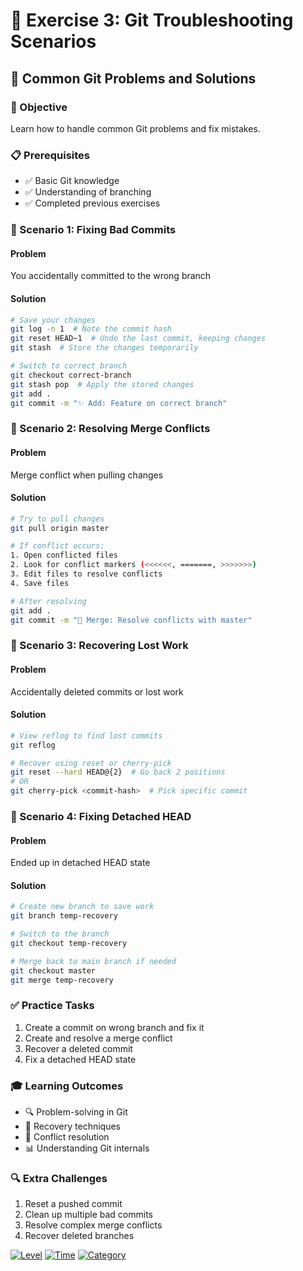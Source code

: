 # 🔧 Exercise 3: Git Troubleshooting Scenarios
## 🎯 Common Git Problems and Solutions

### 🎯 Objective
Learn how to handle common Git problems and fix mistakes.

### 📋 Prerequisites
- ✅ Basic Git knowledge
- ✅ Understanding of branching
- ✅ Completed previous exercises

### 🔨 Scenario 1: Fixing Bad Commits

#### Problem
You accidentally committed to the wrong branch

#### Solution
```bash
# Save your changes
git log -n 1  # Note the commit hash
git reset HEAD~1  # Undo the last commit, keeping changes
git stash  # Store the changes temporarily

# Switch to correct branch
git checkout correct-branch
git stash pop  # Apply the stored changes
git add .
git commit -m "✨ Add: Feature on correct branch"
```

### 🔨 Scenario 2: Resolving Merge Conflicts

#### Problem
Merge conflict when pulling changes

#### Solution
```bash
# Try to pull changes
git pull origin master

# If conflict occurs:
1. Open conflicted files
2. Look for conflict markers (<<<<<<, =======, >>>>>>>)
3. Edit files to resolve conflicts
4. Save files

# After resolving
git add .
git commit -m "🔀 Merge: Resolve conflicts with master"
```

### 🔨 Scenario 3: Recovering Lost Work

#### Problem
Accidentally deleted commits or lost work

#### Solution
```bash
# View reflog to find lost commits
git reflog

# Recover using reset or cherry-pick
git reset --hard HEAD@{2}  # Go back 2 positions
# OR
git cherry-pick <commit-hash>  # Pick specific commit
```

### 🔨 Scenario 4: Fixing Detached HEAD

#### Problem
Ended up in detached HEAD state

#### Solution
```bash
# Create new branch to save work
git branch temp-recovery

# Switch to the branch
git checkout temp-recovery

# Merge back to main branch if needed
git checkout master
git merge temp-recovery
```

### ✅ Practice Tasks
1. Create a commit on wrong branch and fix it
2. Create and resolve a merge conflict
3. Recover a deleted commit
4. Fix a detached HEAD state

### 🎓 Learning Outcomes
- 🔍 Problem-solving in Git
- 🔄 Recovery techniques
- 🔀 Conflict resolution
- 📊 Understanding Git internals

### 🔍 Extra Challenges
1. Reset a pushed commit
2. Clean up multiple bad commits
3. Resolve complex merge conflicts
4. Recover deleted branches

[![Level](https://img.shields.io/badge/level-advanced-red.svg)](https://github.com/AmirHaytham/git-a-head)
[![Time](https://img.shields.io/badge/time-60%20minutes-blue.svg)](https://github.com/AmirHaytham/git-a-head)
[![Category](https://img.shields.io/badge/category-troubleshooting-red.svg)](https://github.com/AmirHaytham/git-a-head)
